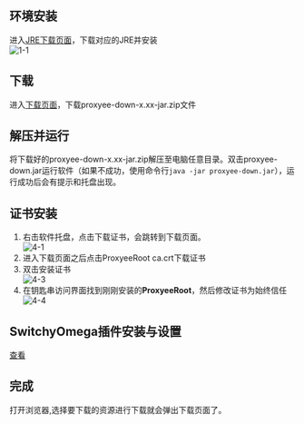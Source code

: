 ## 环境安装
进入[JRE下载页面](http://www.oracle.com/technetwork/java/javase/downloads/jre8-downloads-2133155.html)，下载对应的JRE并安装  
![1-1](https://github.com/monkeyWie/proxyee-down/raw/master/.guide/mac/imgs/1-1.png)
## 下载
进入[下载页面](https://github.com/monkeyWie/proxyee-down/releases)，下载proxyee-down-x.xx-jar.zip文件
## 解压并运行
将下载好的proxyee-down-x.xx-jar.zip解压至电脑任意目录。双击proxyee-down.jar运行软件（如果不成功，使用命令行`java -jar proxyee-down.jar`），运行成功后会有提示和托盘出现。  
## 证书安装
1. 右击软件托盘，点击下载证书，会跳转到下载页面。  
![4-1](https://github.com/monkeyWie/proxyee-down/raw/master/.guide/mac/imgs/4-1.png)
2. 进入下载页面之后点击ProxyeeRoot ca.crt下载证书
3. 双击安装证书  
![4-3](https://github.com/monkeyWie/proxyee-down/raw/master/.guide/mac/imgs/4-3.png)
4. 在钥匙串访问界面找到刚刚安装的**ProxyeeRoot**，然后修改证书为始终信任  
![4-4](https://github.com/monkeyWie/proxyee-down/raw/master/.guide/mac/imgs/4-4.png)
## SwitchyOmega插件安装与设置
[查看](https://github.com/monkeyWie/proxyee-down/blob/master/.guide/common/switchy/read.md)
## 完成
打开浏览器,选择要下载的资源进行下载就会弹出下载页面了。    


